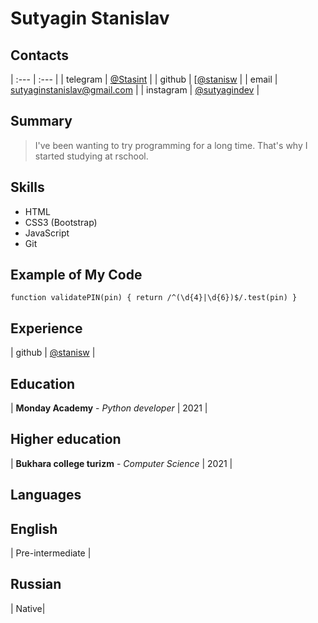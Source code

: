 # Sutyagin Stanislav

## Contacts

| :--- | :--- |
| telegram | [@Stasint](https://t.me/Stasint) |
| github | [[@stanisw](https://github.com/stanisw) |
| email | [sutyaginstanislav@gmail.com](sutyaginstanislav@gmail.com) |
| instagram | [@sutyagindev](https://www.instagram.com/sutyagindev/) |

## Summary

> I've been wanting to try programming for a long time. That's why I started studying at rschool.

## Skills

- HTML
- CSS3 (Bootstrap)
- JavaScript
- Git

## Example of My Code

`function validatePIN(pin) { return /^(\d{4}|\d{6})$/.test(pin) }`

## Experience

| github | [@stanisw](https://github.com/stanisw) |

## Education

| **Monday Academy** - _Python developer_ | 2021 |

## Higher education

| **Bukhara college turizm** - _Computer Science_ | 2021 |

## Languages

## English

| Pre-intermediate |

## Russian

| Native|
